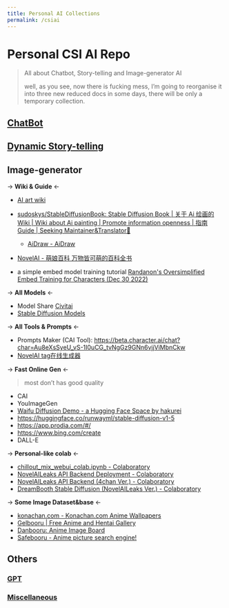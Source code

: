 ```yaml
---
title: Personal AI Collections
permalink: /csiai
---
```


# Personal CSI AI Repo

> All about Chatbot, Story-telling and Image-generator AI
>
> well, as you see, now there is fucking mess, I’m going to reorganise it into three new reduced docs in some days, there will be only a temporary collection.

## [ChatBot](/repo/chatbot)


## [Dynamic Story-telling](/repo/aids)



## Image-generator

-> **Wiki & Guide** <-

- [AI art wiki](https://ai-art-wiki.com/wiki/Main_Page)
- [sudoskys/StableDiffusionBook: Stable Diffusion Book | 关于 Ai 绘画的Wiki | Wiki about Ai painting | Promote information openness | 指南 Guide | Seeking Maintainer&amp;Translator🙌](https://github.com/sudoskys/StableDiffusionBook)
  - [AiDraw - AiDraw](https://stable-diffusion-book.vercel.app/)

- [NovelAI - 萌娘百科 万物皆可萌的百科全书](https://zh.moegirl.org.cn/NovelAI)



-  a simple embed model training tutorial [Randanon's Oversimplified Embed Training for Characters (Dec 30 2022)](https://rentry.co/simplified-embed-training)




-> **All Models** <-

- Model Share [Civitai](https://civitai.com/)
- [Stable Diffusion Models](https://cyberes.github.io/stable-diffusion-models/#wd-1-3)



-> **All Tools & Prompts** <-

- Prompts Maker (CAI Tool): https://beta.character.ai/chat?char=Au8eXsSyeU_vS-1I0uCG_tvNgGz9GNn6vjjViMbnCkw
- [NovelAI tag在线生成器](https://wolfchen.top/tag/)



-> **Fast Online Gen** <-

> most don’t has good quality

- CAI
- YouImageGen
- [Waifu Diffusion Demo - a Hugging Face Space by hakurei](https://huggingface.co/spaces/hakurei/waifu-diffusion-demo)
- https://huggingface.co/runwayml/stable-diffusion-v1-5
- https://app.prodia.com/#/
- https://www.bing.com/create
- DALL-E



-> **Personal-like colab** <-

- [chillout_mix_webui_colab.ipynb - Colaboratory](https://colab.research.google.com/github/camenduru/stable-diffusion-webui-colab/blob/main/chillout_mix_webui_colab.ipynb)
- [NovelAILeaks API Backend Deployment - Colaboratory](https://colab.research.google.com/drive/1X-62QjZJpZ5Ewo3w6xr9D23Tu90udvQI#scrollTo=OpwFjWQFaGVR)
- [NovelAILeaks API Backend (4chan Ver.) - Colaboratory](https://colab.research.google.com/drive/1_Ma71L6uGbtt6UQyA3FjqW2lcZ5Bjck-)
- [DreamBooth Stable Diffusion (NovelAILeaks Ver.) - Colaboratory](https://colab.research.google.com/drive/17yM4mlPVOFdJE_81oWBz5mXH9cxvhmz8)



-> **Some Image Dataset&base** <-

- [konachan.com - Konachan.com Anime Wallpapers](https://konachan.com/)
- [Gelbooru | Free Anime and Hentai Gallery](https://gelbooru.com/)
- [Danbooru: Anime Image Board](https://danbooru.donmai.us/)
- [Safebooru - Anime picture search engine!](https://safebooru.org/)




## Others


### [GPT](/repo/gpt)

### [Miscellaneous](/repo/aimisc)